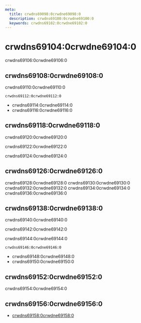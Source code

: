 ```yaml
---
meta:
  title: crwdns69098:0crwdne69098:0
  description: crwdns69100:0crwdne69100:0
  keywords: crwdns69102:0crwdne69102:0
---
```


# crwdns69104:0crwdne69104:0

crwdns69106:0crwdne69106:0

<entry-ad />

## crwdns69108:0crwdne69108:0

crwdns69110:0crwdne69110:0

`crwdns69112:0crwdne69112:0`

- crwdns69114:0crwdne69114:0
- crwdns69116:0crwdne69116:0

## crwdns69118:0crwdne69118:0

crwdns69120:0crwdne69120:0

  crwdns69122:0crwdne69122:0

  crwdns69124:0crwdne69124:0

## crwdns69126:0crwdne69126:0

crwdns69128:0crwdne69128:0
<alert type="success">crwdns69130:0crwdne69130:0</alert>
<alert type="info">crwdns69132:0crwdne69132:0</alert>
<alert type="warning">crwdns69134:0crwdne69134:0</alert>
<alert type="error">crwdns69136:0crwdne69136:0</alert>

## crwdns69138:0crwdne69138:0

crwdns69140:0crwdne69140:0

  crwdns69142:0crwdne69142:0

  crwdns69144:0crwdne69144:0

  `crwdns69146:0crwdne69146:0`

- crwdns69148:0crwdne69148:0
- crwdns69150:0crwdne69150:0

## crwdns69152:0crwdne69152:0

crwdns69154:0crwdne69154:0

## crwdns69156:0crwdne69156:0

- [crwdns69158:0crwdne69158:0]()

<backmatter />
